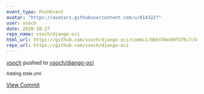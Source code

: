 ```yaml
---
event_type: PushEvent
avatar: "https://avatars.githubusercontent.com/u/814322?"
user: vsoch
date: 2020-10-27
repo_name: vsoch/django-oci
html_url: https://github.com/vsoch/django-oci/commit/0b6f49e49f579c7c545505f1c2c7637d582cca63
repo_url: https://github.com/vsoch/django-oci
---
```


<a href='https://github.com/vsoch' target='_blank'>vsoch</a> pushed to <a href='https://github.com/vsoch/django-oci' target='_blank'>vsoch/django-oci</a>

<small>Adding stale.yml</small>

<a href='https://github.com/vsoch/django-oci/commit/0b6f49e49f579c7c545505f1c2c7637d582cca63' target='_blank'>View Commit</a>